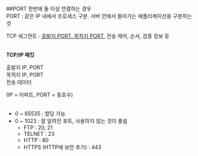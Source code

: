 ##PORT
한번에 둘 이상 연결하는 경우 <br>
PORT : 같은 IP 내에서 프로세스 구분. 서버 안에서 돌아가는 애플리케이션을 구분하는 것

TCP 세그먼트 : <u>출발지 PORT, 목적지 PORT</u>, 전송 제어, 순서, 검증 정보 등 <br>
<br>

<strong>TCP/IP 패킷</strong>
<br>

출발지 IP, PORT<br>
목적지 IP, PORT<br>
전송 데이터<br>

(IP = 아파트, PORT = 동호수)
<br><br>

* 0 ~ 65535 : 할당 가능
* 0 ~ 1023 : 잘 알려진 포트, 사용하지 않는 것이 좋음
    * FTP : 20, 21
    * TELNET : 23
    * HTTP : 80
    * HTTPS (HTTP에 보안 추가) : 443
      <br><br>
